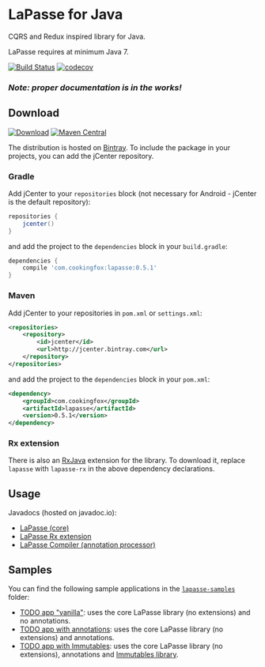 # LaPasse for Java

CQRS and Redux inspired library for Java.

LaPasse requires at minimum Java 7.

[![Build Status](https://travis-ci.org/cookingfox/lapasse-java.svg?branch=master)](https://travis-ci.org/cookingfox/lapasse-java)
[![codecov](https://codecov.io/gh/cookingfox/lapasse-java/branch/master/graph/badge.svg)](https://codecov.io/gh/cookingfox/lapasse-java)

### _Note: proper documentation is in the works!_

## Download

[![Download](https://api.bintray.com/packages/cookingfox/maven/lapasse-java/images/download.svg)](https://bintray.com/cookingfox/maven/lapasse-java/_latestVersion)
[![Maven Central](https://maven-badges.herokuapp.com/maven-central/com.cookingfox/lapasse/badge.svg)](https://maven-badges.herokuapp.com/maven-central/com.cookingfox/lapasse)

The distribution is hosted on [Bintray](https://bintray.com/cookingfox/maven/lapasse-java/view).
To include the package in your projects, you can add the jCenter repository.

### Gradle

Add jCenter to your `repositories` block (not necessary for Android - jCenter is the default
repository):

```groovy
repositories {
    jcenter()
}
```

and add the project to the `dependencies` block in your `build.gradle`:

```groovy
dependencies {
    compile 'com.cookingfox:lapasse:0.5.1'
}
```

### Maven

Add jCenter to your repositories in `pom.xml` or `settings.xml`:

```xml
<repositories>
    <repository>
        <id>jcenter</id>
        <url>http://jcenter.bintray.com</url>
    </repository>
</repositories>
```

and add the project to the `dependencies` block in your `pom.xml`:

```xml
<dependency>
    <groupId>com.cookingfox</groupId>
    <artifactId>lapasse</artifactId>
    <version>0.5.1</version>
</dependency>
```

### Rx extension

There is also an [RxJava](https://github.com/ReactiveX/RxJava) extension for the library. To
download it, replace `lapasse` with `lapasse-rx` in the above dependency declarations.

## Usage

Javadocs (hosted on javadoc.io):
- [LaPasse (core)](http://www.javadoc.io/doc/com.cookingfox/lapasse/0.5.1)
- [LaPasse Rx extension](http://www.javadoc.io/doc/com.cookingfox/lapasse-rx/0.5.1)
- [LaPasse Compiler (annotation processor)](http://www.javadoc.io/doc/com.cookingfox/lapasse-compiler/0.5.1)

## Samples

You can find the following sample applications in the [`lapasse-samples`](lapasse-samples) folder:
- [TODO app "vanilla"](lapasse-samples/src/main/java/com/cookingfox/lapasse/samples/todo_vanilla):
uses the core LaPasse library (no extensions) and no annotations.
- [TODO app with annotations](lapasse-samples/src/main/java/com/cookingfox/lapasse/samples/todo_annotations):
uses the core LaPasse library (no extensions) and annotations.
- [TODO app with Immutables](lapasse-samples/src/main/java/com/cookingfox/lapasse/samples/todo_immutables):
uses the core LaPasse library (no extensions), annotations and
[Immutables library](http://immutables.github.io/).
